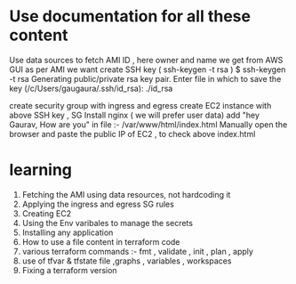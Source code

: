 # Use documentation for all these content  
Use data sources to fetch AMI ID , here owner and name we get from AWS GUI as per AMI we want 
create SSH key ( ssh-keygen -t rsa )
$ ssh-keygen -t rsa
Generating public/private rsa key pair.
Enter file in which to save the key (/c/Users/gaugaura/.ssh/id_rsa): ./id_rsa

create security group with ingress and egress 
create EC2 instance with above SSH key , SG 
Install nginx ( we will prefer user data)
add "hey Gaurav, How are you" in file :-  /var/www/html/index.html 
Manually open the browser and paste the public IP of EC2 , to check above index.html 

# learning 
1. Fetching the AMI using data resources, not hardcoding it 
2. Applying the ingress and egress SG rules
3. Creating EC2 
4. Using the Env varibales to manage the secrets 
5. Installing any application 
6. How to use a file content in terraform code
7. various terraform commands :- fmt , validate , init , plan , apply 
8. use of tfvar & tfstate file ,graphs , variables , workspaces 
9. Fixing a terraform version 